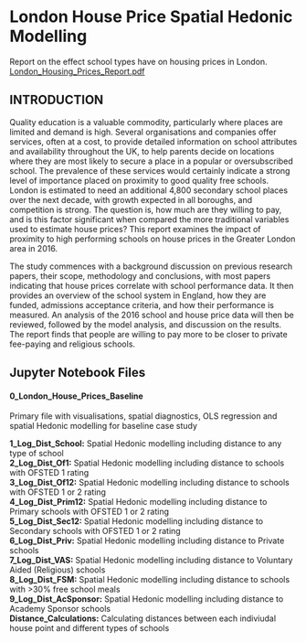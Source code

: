 # London House Price Spatial Hedonic Modelling
Report on the effect school types have on housing prices in London.
[London_Housing_Prices_Report.pdf](https://github.com/marnello/London_House_Price_Hedonic_Modelling/files/6472028/London_Housing_Prices_Report.pdf)

## INTRODUCTION

Quality education is a valuable commodity, particularly where places are limited and demand is high. Several organisations and companies  offer services, often at a cost, to provide detailed information on school attributes and availability throughout the UK, to help parents decide on locations where they are most likely to secure a place in a popular or oversubscribed school.  The prevalence of these services would certainly indicate a strong level of importance placed on proximity to good quality free schools.  London is estimated to need an additional 4,800 secondary school places over the next decade, with growth expected in all boroughs, and competition is strong. The question is, how much are they willing to pay, and is this factor significant when compared the more traditional variables used to estimate house prices?  This report examines the impact of proximity to high performing schools on house prices in the Greater London area in 2016.  
  
The study commences with a background discussion on previous research papers, their scope, methodology and conclusions, with most papers indicating that house prices correlate with school performance data. It then provides an overview of the school system in England, how they are funded, admissions acceptance criteria, and how their performance is measured.  An analysis of the 2016 school and house price data will then be reviewed, followed by the model analysis, and discussion on the results.  The report finds that people are willing to pay more to be closer to private fee-paying and religious schools.


## Jupyter Notebook Files
#### 0_London_House_Prices_Baseline
Primary file with visualisations, spatial diagnostics, OLS regression and spatial Hedonic modelling for baseline case study  
  
**1_Log_Dist_School:** Spatial Hedonic modelling including distance to any type of school  
**2_Log_Dist_Of1:** Spatial Hedonic modelling including distance to schools with OFSTED 1 rating  
**3_Log_Dist_Of12:** Spatial Hedonic modelling including distance to schools with OFSTED 1 or 2 rating  
**4_Log_Dist_Prim12:** Spatial Hedonic modelling including distance to Primary schools with OFSTED 1 or 2 rating  
**5_Log_Dist_Sec12:** Spatial Hedonic modelling including distance to Secondary schools with OFSTED 1 or 2 rating  
**6_Log_Dist_Priv:** Spatial Hedonic modelling including distance to Private schools  
**7_Log_Dist_VAS:** Spatial Hedonic modelling including distance to Voluntary Aided (Religious) schools  
**8_Log_Dist_FSM:** Spatial Hedonic modelling including distance to schools with >30% free school meals  
**9_Log_Dist_AcSponsor:** Spatial Hedonic modelling including distance to Academy Sponsor schools  
**Distance_Calculations:** Calculating distances between each indiviudal house point and different types of schools  
  

 




